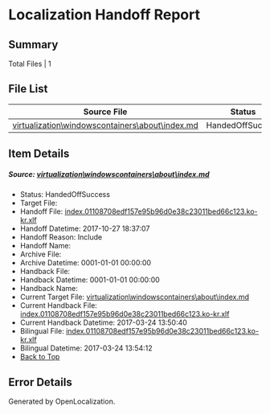 # <a name='report-top'></a> Localization Handoff Report

## Summary
 Total Files | 1

## File List
 Source File | Status | Details 
 ----------- | ------ | ------- 
 [virtualization\windowscontainers\about\index.md](https://github.com/Microsoft/Virtualization-Documentation-Private/blob/b578961db242f08261798d1b498b091b8c405924/virtualization/windowscontainers/about/index.md) | HandedOffSuccess | [Details](#b916b8bb2e09dfc78414785ad0d0252b5abec619266)

## Item Details
##### <a name='b916b8bb2e09dfc78414785ad0d0252b5abec619266'></a> Source: [virtualization\windowscontainers\about\index.md](https://github.com/Microsoft/Virtualization-Documentation-Private/blob/b578961db242f08261798d1b498b091b8c405924/virtualization/windowscontainers/about/index.md)
* Status: HandedOffSuccess
* Target File: 
* Handoff File: [index.01108708edf157e95b96d0e38c23011bed66c123.ko-kr.xlf](https://github.com/MicrosoftDocs/Virtualization-Documentation-Private.handoff/blob/876e9a2c69d674db0a80b860b07c822160e32e7d/ol-handoff/MicrosoftDocs/Virtualization-Documentation-Private.ko-kr/live/index.01108708edf157e95b96d0e38c23011bed66c123.ko-kr.xlf)
* Handoff Datetime: 2017-10-27 18:37:07
* Handoff Reason: Include
* Handoff Name: 
* Archive File: 
* Archive Datetime: 0001-01-01 00:00:00
* Handback File: 
* Handback Datetime: 0001-01-01 00:00:00
* Handback Name: 
* Current Target File: [virtualization\windowscontainers\about\index.md](https://github.com/MicrosoftDocs/Virtualization-Documentation-Private.ko-kr/blob/4c9fe7c0a71d38b9de5a04919df641436b8a3f0d/virtualization/windowscontainers/about/index.md)
* Current Handback File: [index.01108708edf157e95b96d0e38c23011bed66c123.ko-kr.xlf](https://github.com/MicrosoftDocs/Virtualization-Documentation-Private.handback/blob/d6540f3f1ffd8ee56bcae6bc6f9228925cb63cc6/ol-handback/Microsoft/Virtualization-Documentation-Private.ko-kr/live/index.01108708edf157e95b96d0e38c23011bed66c123.ko-kr.xlf)
* Current Handback Datetime: 2017-03-24 13:50:40
* Bilingual File: [index.01108708edf157e95b96d0e38c23011bed66c123.ko-kr.xlf](https://github.com/MicrosoftDocs/Virtualization-Documentation-Private.handback/blob/d6540f3f1ffd8ee56bcae6bc6f9228925cb63cc6/ol-handback/Microsoft/Virtualization-Documentation-Private.ko-kr/live/index.01108708edf157e95b96d0e38c23011bed66c123.ko-kr.xlf)
* Bilingual Datetime: 2017-03-24 13:54:12
* [Back to Top](#report-top)


## Error Details

Generated by OpenLocalization.

